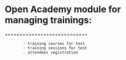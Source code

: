 # Open Academy module for managing trainings:
============================

            - training courses for test
            - training sessions for test
            - attendees registration
